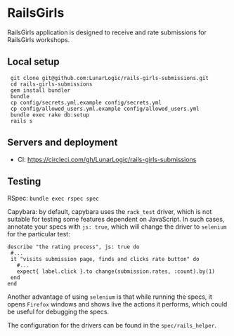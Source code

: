 # RailsGirls

 RailsGirls application is designed to receive and rate submissions for RailsGirls workshops.

## Local setup

     git clone git@github.com:LunarLogic/rails-girls-submissions.git
     cd rails-girls-submissions
     gem install bundler
     bundle
     cp config/secrets.yml.example config/secrets.yml
     cp config/allowed_users.yml.example config/allowed_users.yml
     bundle exec rake db:setup
     rails s

## Servers and deployment

 * CI: https://circleci.com/gh/LunarLogic/rails-girls-submissions

## Testing

 RSpec: ```bundle exec rspec spec```

 Capybara: by default, capybara uses the `rack_test` driver, which is not suitable for testing some features dependent on JavaScript. In such cases, annotate your specs with `js: true`, which will change the driver to `selenium` for the particular test:

 ```
describe "the rating process", js: true do
  #...  
  it "visits submission page, finds and clicks rate button" do
    #...
    expect{ label.click }.to change(submission.rates, :count).by(1)
  end
end
```

Another advantage of using `selenium` is that while running the specs, it opens `Firefox` windows and shows live the actions it performs, which could be useful for debugging the specs.

The configuration for the drivers can be found in the `spec/rails_helper`.
